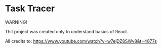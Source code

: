 # Task Tracer

WARNING! 

Thit project was created only to understand basics of React.

All credits to:
https://www.youtube.com/watch?v=w7ejDZ8SWv8&t=4877s 
